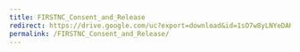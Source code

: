 ```yaml
---
title: FIRSTNC_Consent_and_Release
redirect: https://drive.google.com/uc?export=download&id=1sO7w8yLNYeDAHZx6cKEvrbX5ed4S4dop
permalink: /FIRSTNC_Consent_and_Release/
---
```

